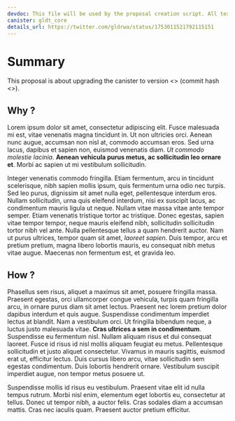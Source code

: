 ```yaml
---
devdoc: This file will be used by the proposal creation script. All text and markdown formatting below the yaml header can be changed, but it has to include both <<COMMITHASH>> and <<VERSIONTAG>>
canister: gldt_core
details_url: https://twitter.com/gldrwa/status/1753011521792115151
---
```

# Summary
This proposal is about upgrading the canister to version <<VERSIONTAG>> (commit hash <<COMMITHASH>>).

## Why ?
Lorem ipsum dolor sit amet, consectetur adipiscing elit. Fusce malesuada mi est, vitae venenatis magna tincidunt in. Ut non ultricies orci. Aenean nunc augue, accumsan non nisl at, commodo accumsan eros. Sed urna lacus, dapibus et sapien non, euismod venenatis diam. _Ut commodo molestie lacinia_. **Aenean vehicula purus metus, ac sollicitudin leo ornare et**. Morbi ac sapien ut mi vestibulum sollicitudin.

Integer venenatis commodo fringilla. Etiam fermentum, arcu in tincidunt scelerisque, nibh sapien mollis ipsum, quis fermentum urna odio nec turpis. Sed leo purus, dignissim sit amet nulla eget, pellentesque interdum eros. Nullam sollicitudin, urna quis eleifend interdum, nisi ex suscipit lacus, ac condimentum mauris ligula ut neque. Nullam vitae massa vitae ante tempor semper. Etiam venenatis tristique tortor ac tristique. Donec egestas, sapien vitae tempor tempor, neque mauris eleifend nibh, sollicitudin sollicitudin tortor nibh vel ante. Nulla pellentesque tellus a quam hendrerit auctor. Nam ut purus ultrices, tempor quam sit amet, _laoreet sapien_. Duis tempor, arcu et pretium pretium, magna libero lobortis mauris, eu consequat nibh metus vitae augue. Maecenas non fermentum est, et gravida leo. 

## How ?
Phasellus sem risus, aliquet a maximus sit amet, posuere fringilla massa. Praesent egestas, orci ullamcorper congue vehicula, turpis quam fringilla arcu, in ornare purus diam sit amet lectus. Praesent nec lorem pretium dolor dapibus interdum et quis augue. Suspendisse condimentum imperdiet lectus at blandit. Nam a vestibulum orci. Ut fringilla bibendum neque, a luctus justo malesuada vitae. **Cras ultrices a sem in condimentum**. Suspendisse eu fermentum nisl. Nullam aliquam risus et dui consequat laoreet. Fusce id risus id nisl mollis aliquam feugiat eu metus. Pellentesque sollicitudin et justo aliquet consectetur. Vivamus in mauris sagittis, euismod erat ut, efficitur lectus. Duis cursus libero arcu, vitae sollicitudin sem egestas condimentum. Duis lobortis hendrerit ornare. Vestibulum suscipit imperdiet augue, non tempor metus posuere ut.

Suspendisse mollis id risus eu vestibulum. Praesent vitae elit id nulla tempus rutrum. Morbi nisl enim, elementum eget lobortis eu, consectetur at tellus. Donec ut tempor nibh, a auctor felis. Cras sodales diam a accumsan mattis. Cras nec iaculis quam. Praesent auctor pretium efficitur.
